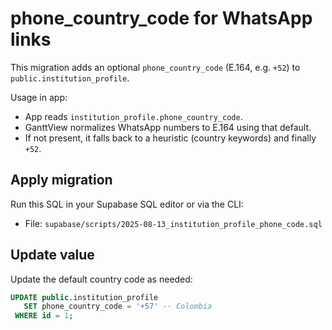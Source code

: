 # phone_country_code for WhatsApp links

This migration adds an optional `phone_country_code` (E.164, e.g. `+52`) to `public.institution_profile`.

Usage in app:
- App reads `institution_profile.phone_country_code`.
- GanttView normalizes WhatsApp numbers to E.164 using that default.
- If not present, it falls back to a heuristic (country keywords) and finally `+52`.

## Apply migration
Run this SQL in your Supabase SQL editor or via the CLI:

- File: `supabase/scripts/2025-08-13_institution_profile_phone_code.sql`

## Update value
Update the default country code as needed:

```sql
UPDATE public.institution_profile
   SET phone_country_code = '+57' -- Colombia
 WHERE id = 1;
```

